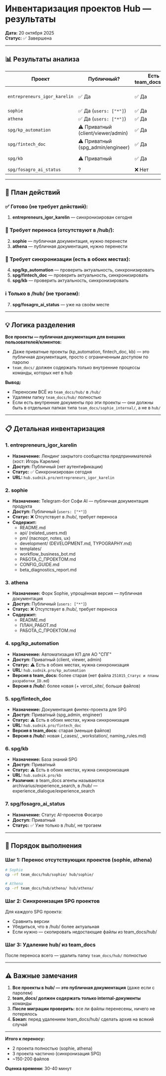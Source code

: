 # Инвентаризация проектов Hub — результаты

**Дата:** 20 октября 2025  
**Статус:** ✅ Завершена

---

## 📊 Результаты анализа

| Проект | Публичный? | Есть в team_docs/hub/? | Есть в /hub/? | Решение |
|--------|-----------|----------------------|--------------|---------|
| `entrepreneurs_igor_karelin` | ✅ Да | ✅ Да | ✅ Да (синхронизирован сегодня) | ✅ **ГОТОВО** |
| `sophie` | ✅ Да (`users: ["*"]`) | ✅ Да | ❌ Нет | 🔄 **ПЕРЕНЕСТИ** в /hub/ |
| `athena` | ✅ Да (`users: ["*"]`) | ✅ Да | ❌ Нет | 🔄 **ПЕРЕНЕСТИ** в /hub/ |
| `spg/kp_automation` | ⚠️ Приватный (client/viewer/admin) | ✅ Да | ✅ Да | 🔄 **СИНХРОНИЗИРОВАТЬ** |
| `spg/fintech_doc` | ⚠️ Приватный (spg_admin/engineer) | ✅ Да | ✅ Да | 🔄 **СИНХРОНИЗИРОВАТЬ** |
| `spg/kb` | ⚠️ Приватный | ✅ Да | ✅ Да | 🔄 **СИНХРОНИЗИРОВАТЬ** |
| `spg/fosagro_ai_status` | ? | ❌ Нет | ✅ Да | ✅ **УЖЕ В HUB** |

---

## 🎯 План действий

### ✅ Готово (не требует действий):
1. **entrepreneurs_igor_karelin** — синхронизирован сегодня

### 🔄 Требует переноса (отсутствуют в /hub/):
2. **sophie** — публичная документация, нужно перенести
3. **athena** — публичная документация, нужно перенести

### 🔄 Требует синхронизации (есть в обоих местах):
4. **spg/kp_automation** — проверить актуальность, синхронизировать
5. **spg/fintech_doc** — проверить актуальность, синхронизировать
6. **spg/kb** — проверить актуальность, синхронизировать

### ℹ️ Только в /hub/ (не трогаем):
7. **spg/fosagro_ai_status** — уже на своём месте

---

## 💡 Логика разделения

**Все проекты — публичная документация для внешних пользователей/клиентов:**
- Даже приватные проекты (kp_automation, fintech_doc, kb) — это публичная документация, просто с ограниченным доступом по паролю
- `team_docs/` должен содержать только внутренние процессы команды, которых нет в hub

**Вывод:**
- Переносим ВСЁ из `team_docs/hub/` в `/hub/`
- Удаляем папку `team_docs/hub/` полностью
- Если есть внутренние документы про эти проекты — они должны быть в отдельных папках типа `team_docs/sophie_internal/`, а не в `hub/`

---

## 📋 Детальная инвентаризация

### 1. entrepreneurs_igor_karelin
- **Назначение:** Лендинг закрытого сообщества предпринимателей (хост: Игорь Карелин)
- **Доступ:** Публичный (нет аутентификации)
- **Статус:** ✅ Синхронизирован сегодня
- **URL:** `hub.sudnik.pro/entrepreneurs_igor_karelin`

### 2. sophie
- **Назначение:** Telegram-бот Софи AI — публичная документация продукта
- **Доступ:** Публичный (`users: ["*"]`)
- **Статус:** ❌ Отсутствует в /hub/, требует переноса
- **Содержит:**
  - README.md
  - api/ (related_users.md)
  - pm/ (паспорт, notes, ux)
  - development/ (DEVELOPMENT.md, TYPOGRAPHY.md)
  - templates/
  - workflow_business_bot.md
  - РАБОТА_С_ПРОЕКТОМ.md
  - CONFIG_GUIDE.md
  - beta_diagnostics_report.md

### 3. athena
- **Назначение:** Форк Sophie, упрощённая версия — публичная документация
- **Доступ:** Публичный (`users: ["*"]`)
- **Статус:** ❌ Отсутствует в /hub/, требует переноса
- **Содержит:**
  - README.md
  - ПЛАН_РАБОТ.md
  - РАБОТА_С_ПРОЕКТОМ.md

### 4. spg/kp_automation
- **Назначение:** Автоматизация КП для АО "СПГ"
- **Доступ:** Приватный (client, viewer, admin)
- **Статус:** ⚠️ Есть в обоих местах, нужна синхронизация
- **URL:** `hub.sudnik.pro/kp_automation`
- **Версия в team_docs:** более старая (нет файла `251015_Статус и планы разработки_ID.md`)
- **Версия в /hub/:** более новая (+ vercel_site/, больше файлов)

### 5. spg/fintech_doc
- **Назначение:** Документация финтех-проекта для SPG
- **Доступ:** Приватный (spg_admin, engineer)
- **Статус:** ⚠️ Есть в обоих местах, нужна синхронизация
- **URL:** `hub.sudnik.pro/fintech_doc`
- **Версия в team_docs:** старая (меньше файлов)
- **Версия в /hub/:** новая (_cases/, _workstation/, naming_rules.md)

### 6. spg/kb
- **Назначение:** База знаний SPG
- **Доступ:** Приватный
- **Статус:** ⚠️ Есть в обоих местах, нужна синхронизация
- **URL:** `hub.sudnik.pro/kb`
- **Различия:** в team_docs агенты называются archivarius/experience_search, в /hub/ — experience_dialogue/experience_search

### 7. spg/fosagro_ai_status
- **Назначение:** Статус AI-проектов Фосагро
- **Доступ:** Приватный
- **Статус:** ✅ Уже только в /hub/, не трогаем

---

## 🚀 Порядок выполнения

### Шаг 1: Перенос отсутствующих проектов (sophie, athena)
```bash
# Sophie
cp -rf team_docs/hub/sophie/ hub/sophie/

# Athena  
cp -rf team_docs/hub/athena/ hub/athena/
```

### Шаг 2: Синхронизация SPG проектов
Для каждого SPG проекта:
- Сравнить версии
- Убедиться, что в /hub/ более актуальная
- Если нужно — скопировать недостающие файлы из team_docs/hub/

### Шаг 3: Удаление hub/ из team_docs
После переноса всего — удалить папку `team_docs/hub/` полностью

---

## ⚠️ Важные замечания

1. **Все проекты в hub/ — это публичная документация** (даже если с паролем)
2. **team_docs/ должен содержать только internal-документы** команды
3. **После миграции проверить:** все ли файлы перенесены, ничего не потерялось
4. **Бэкап:** перед удалением team_docs/hub/ сделать архив на всякий случай

---

**Итого к переносу:**
- 2 проекта полностью (sophie, athena)
- 3 проекта частично (синхронизация SPG)
- ~150-200 файлов

**Оценка времени:** 30-40 минут

